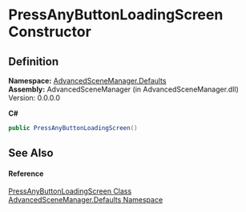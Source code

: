 # PressAnyButtonLoadingScreen Constructor




## Definition
**Namespace:** <a href="N_AdvancedSceneManager_Defaults">AdvancedSceneManager.Defaults</a>  
**Assembly:** AdvancedSceneManager (in AdvancedSceneManager.dll) Version: 0.0.0.0

**C#**
``` C#
public PressAnyButtonLoadingScreen()
```



## See Also


#### Reference
<a href="T_AdvancedSceneManager_Defaults_PressAnyButtonLoadingScreen">PressAnyButtonLoadingScreen Class</a>  
<a href="N_AdvancedSceneManager_Defaults">AdvancedSceneManager.Defaults Namespace</a>  
